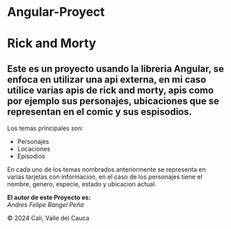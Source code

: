 # Angular-Proyect

# **Rick and Morty**

## Este es un proyecto usando la libreria Angular, se enfoca en utilizar una api externa, en mi caso utilice varias apis de rick and morty, apis como por ejemplo sus personajes, ubicaciones que se representan en el comic y sus espisodios.

Los temas principales son:

-  Personajes
-  Locaciones
-  Episodios

En cada uno de los temas nombrados anteriormente se representa en varias tarjetas con informacion, en el caso de los personajes tiene el nombre, genero, especie, estado y ubicacion actual.

**El autor de este Proyecto es:**  
_Andres Felipe Rangel Peña_

:copyright: 2024 Cali, Valle del Cauca
